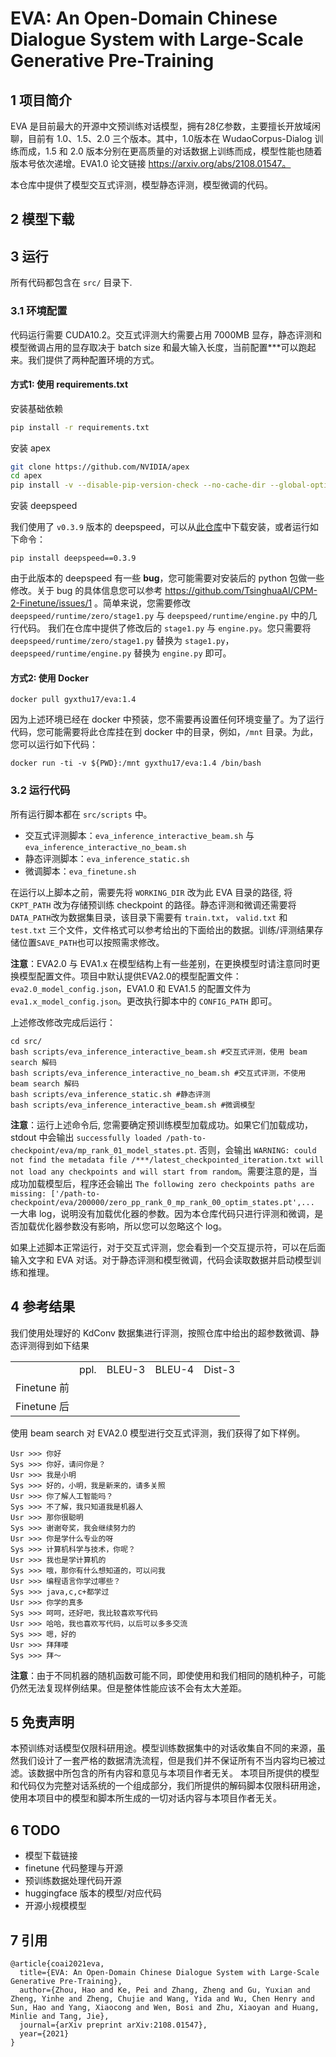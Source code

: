 # EVA: An Open-Domain Chinese Dialogue System with Large-Scale Generative Pre-Training

## 1 项目简介

EVA 是目前最大的开源中文预训练对话模型，拥有28亿参数，主要擅长开放域闲聊，目前有 1.0、1.5、2.0 三个版本。其中，1.0版本在 WudaoCorpus-Dialog 训练而成，1.5 和 2.0 版本分别在更高质量的对话数据上训练而成，模型性能也随着版本号依次递增。EVA1.0 论文链接 https://arxiv.org/abs/2108.01547。

本仓库中提供了模型交互式评测，模型静态评测，模型微调的代码。

## 2 模型下载

## 3 运行

所有代码都包含在 `src/` 目录下.

### 3.1 环境配置

代码运行需要 CUDA10.2。交互式评测大约需要占用 7000MB 显存，静态评测和模型微调占用的显存取决于 batch size 和最大输入长度，当前配置***可以跑起来。我们提供了两种配置环境的方式。

#### 方式1: 使用 requirements.txt

安装基础依赖

```bash
pip install -r requirements.txt
```

安装 apex

```bash
git clone https://github.com/NVIDIA/apex
cd apex
pip install -v --disable-pip-version-check --no-cache-dir --global-option="--cpp_ext" --global-option="--cuda_ext" ./
```

安装 deepspeed

我们使用了 `v0.3.9` 版本的 deepspeed，可以从[此仓库](https://github.com/microsoft/DeepSpeed/releases/tag/v0.3.9)中下载安装，或者运行如下命令：

```[bash]
pip install deepspeed==0.3.9
```

由于此版本的 deepspeed 有一些 **bug**，您可能需要对安装后的 python 包做一些修改。关于 bug 的具体信息您可以参考 https://github.com/TsinghuaAI/CPM-2-Finetune/issues/1 。简单来说，您需要修改 `deepspeed/runtime/zero/stage1.py` 与 `deepspeed/runtime/engine.py` 中的几行代码。 我们在仓库中提供了修改后的 `stage1.py` 与 `engine.py`。您只需要将 `deepspeed/runtime/zero/stage1.py` 替换为 `stage1.py`，`deepspeed/runtime/engine.py` 替换为 `engine.py` 即可。

#### 方式2: 使用 Docker

```[bash]
docker pull gyxthu17/eva:1.4
```

因为上述环境已经在 docker 中预装，您不需要再设置任何环境变量了。为了运行代码，您可能需要将此仓库挂在到 docker 中的目录，例如，`/mnt` 目录。为此，您可以运行如下代码：

```[bash]
docker run -ti -v ${PWD}:/mnt gyxthu17/eva:1.4 /bin/bash
```

### 3.2 运行代码

所有运行脚本都在 `src/scripts` 中。

+ 交互式评测脚本：`eva_inference_interactive_beam.sh` 与 `eva_inference_interactive_no_beam.sh`
+ 静态评测脚本：`eva_inference_static.sh`
+ 微调脚本：`eva_finetune.sh`

在运行以上脚本之前，需要先将 `WORKING_DIR` 改为此 EVA 目录的路径, 将 `CKPT_PATH` 改为存储预训练 checkpoint 的路径。静态评测和微调还需要将`DATA_PATH`改为数据集目录，该目录下需要有 `train.txt`， `valid.txt` 和 `test.txt` 三个文件，文件格式可以参考给出的下面给出的数据。训练/评测结果存储位置`SAVE_PATH`也可以按照需求修改。

**注意**：EVA2.0 与 EVA1.x 在模型结构上有一些差别，在更换模型时请注意同时更换模型配置文件。项目中默认提供EVA2.0的模型配置文件：`eva2.0_model_config.json`，EVA1.0 和 EVA1.5 的配置文件为 `eva1.x_model_config.json`。更改执行脚本中的 `CONFIG_PATH` 即可。

上述修改修改完成后运行：

```[bash]
cd src/
bash scripts/eva_inference_interactive_beam.sh #交互式评测，使用 beam search 解码
bash scripts/eva_inference_interactive_no_beam.sh #交互式评测，不使用 beam search 解码
bash scripts/eva_inference_static.sh #静态评测
bash scripts/eva_inference_interactive_beam.sh #微调模型
```

**注意**：运行上述命令后, 您需要确定预训练模型加载成功。如果它们加载成功，stdout 中会输出 `successfully loaded /path-to-checkpoint/eva/mp_rank_01_model_states.pt`. 否则，会输出 `WARNING: could not find the metadata file /***/latest_checkpointed_iteration.txt will not load any checkpoints and will start from random`。需要注意的是，当成功加载模型后，程序还会输出 `The following zero checkpoints paths are missing: ['/path-to-checkpoint/eva/200000/zero_pp_rank_0_mp_rank_00_optim_states.pt',...` 一大串 log，说明没有加载优化器的参数。因为本仓库代码只进行评测和微调，是否加载优化器参数没有影响，所以您可以忽略这个 log。

如果上述脚本正常运行，对于交互式评测，您会看到一个交互提示符，可以在后面输入文字和 EVA 对话。对于静态评测和模型微调，代码会读取数据并启动模型训练和推理。

## 4 参考结果

我们使用处理好的 KdConv 数据集进行评测，按照仓库中给出的超参数微调、静态评测得到如下结果

|      |      |      | | |
| ---- | ---- | ---- | ---- | ---- |
|                 |  ppl.  | BLEU-3  | BLEU-4  | Dist-3 | Dist-4 |
| Finetune 前     |      |      |    | |
| Finetune 后     |      |      |    | |

使用 beam search 对 EVA2.0 模型进行交互式评测，我们获得了如下样例。

```[]
Usr >>> 你好
Sys >>> 你好，请问你是？
Usr >>> 我是小明
Sys >>> 好的，小明，我是新来的，请多关照
Usr >>> 你了解人工智能吗？
Sys >>> 不了解，我只知道我是机器人
Usr >>> 那你很聪明
Sys >>> 谢谢夸奖，我会继续努力的
Usr >>> 你是学什么专业的呀
Sys >>> 计算机科学与技术，你呢？
Usr >>> 我也是学计算机的
Sys >>> 哦，那你有什么想知道的，可以问我
Usr >>> 编程语言你学过哪些？
Sys >>> java,c,c+都学过
Usr >>> 你学的真多
Sys >>> 呵呵，还好吧，我比较喜欢写代码
Usr >>> 哈哈，我也喜欢写代码，以后可以多多交流
Sys >>> 嗯，好的
Usr >>> 拜拜喽
Sys >>> 拜～
```

**注意**：由于不同机器的随机函数可能不同，即使使用和我们相同的随机种子，可能仍然无法复现样例结果。但是整体性能应该不会有太大差距。

## 5 免责声明

本预训练对话模型仅限科研用途。模型训练数据集中的对话收集自不同的来源，虽然我们设计了一套严格的数据清洗流程，但是我们并不保证所有不当内容均已被过滤。该数据中所包含的所有内容和意见与本项目作者无关。 本项目所提供的模型和代码仅为完整对话系统的一个组成部分，我们所提供的解码脚本仅限科研用途，使用本项目中的模型和脚本所生成的一切对话内容与本项目作者无关。

## 6 TODO

+ 模型下载链接
+ finetune 代码整理与开源
+ 预训练数据处理代码开源
+ huggingface 版本的模型/对应代码
+ 开源小规模模型

## 7 引用

```[]
@article{coai2021eva,
  title={EVA: An Open-Domain Chinese Dialogue System with Large-Scale Generative Pre-Training},
  author={Zhou, Hao and Ke, Pei and Zhang, Zheng and Gu, Yuxian and Zheng, Yinhe and Zheng, Chujie and Wang, Yida and Wu, Chen Henry and Sun, Hao and Yang, Xiaocong and Wen, Bosi and Zhu, Xiaoyan and Huang, Minlie and Tang, Jie},
  journal={arXiv preprint arXiv:2108.01547},
  year={2021}
}
```
